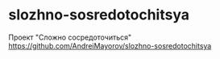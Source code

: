 # slozhno-sosredotochitsya
Проект "Сложно сосредоточиться"  
https://github.com/AndreiMayorov/slozhno-sosredotochitsya
